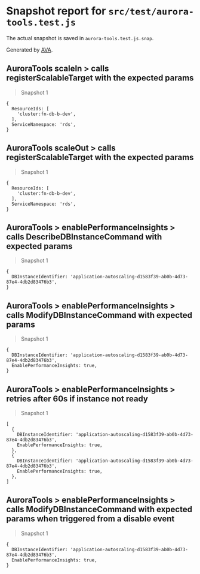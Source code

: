 # Snapshot report for `src/test/aurora-tools.test.js`

The actual snapshot is saved in `aurora-tools.test.js.snap`.

Generated by [AVA](https://avajs.dev).

## AuroraTools scaleIn > calls registerScalableTarget with the expected params

> Snapshot 1

    {
      ResourceIds: [
        'cluster:fn-db-b-dev',
      ],
      ServiceNamespace: 'rds',
    }

## AuroraTools scaleOut > calls registerScalableTarget with the expected params

> Snapshot 1

    {
      ResourceIds: [
        'cluster:fn-db-b-dev',
      ],
      ServiceNamespace: 'rds',
    }

## AuroraTools > enablePerformanceInsights > calls DescribeDBInstanceCommand with expected params

> Snapshot 1

    {
      DBInstanceIdentifier: 'application-autoscaling-d1583f39-ab0b-4d73-87e4-4db2d83476b3',
    }

## AuroraTools > enablePerformanceInsights > calls ModifyDBInstanceCommand with expected params

> Snapshot 1

    {
      DBInstanceIdentifier: 'application-autoscaling-d1583f39-ab0b-4d73-87e4-4db2d83476b3',
      EnablePerformanceInsights: true,
    }

## AuroraTools > enablePerformanceInsights > retries after 60s if instance not ready

> Snapshot 1

    [
      {
        DBInstanceIdentifier: 'application-autoscaling-d1583f39-ab0b-4d73-87e4-4db2d83476b3',
        EnablePerformanceInsights: true,
      },
      {
        DBInstanceIdentifier: 'application-autoscaling-d1583f39-ab0b-4d73-87e4-4db2d83476b3',
        EnablePerformanceInsights: true,
      },
    ]

## AuroraTools > enablePerformanceInsights > calls ModifyDBInstanceCommand with expected params when triggered from a disable event

> Snapshot 1

    {
      DBInstanceIdentifier: 'application-autoscaling-d1583f39-ab0b-4d73-87e4-4db2d83476b3',
      EnablePerformanceInsights: true,
    }
